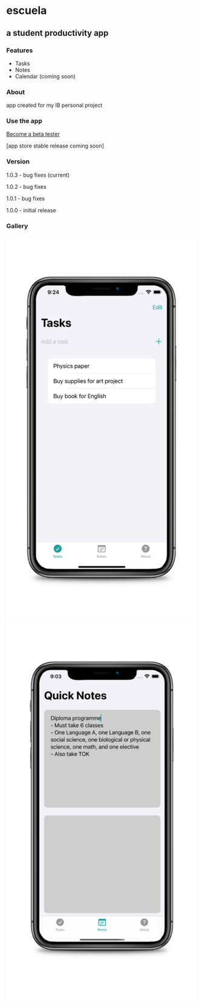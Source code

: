 # escuela
## a student productivity app

### Features
* Tasks
* Notes
* Calendar (coming soon)

### About

app created for my IB personal project

### Use the app

[Become a beta tester](https://testflight.apple.com/join/s0Rxlid6)

\[app store stable release coming soon\]

### Version

1.0.3 - bug fixes (current)

1.0.2 - bug fixes

1.0.1 - bug fixes

1.0.0 - initial release

### Gallery

![tasks_view](EscuelaViews1.png)
![notes_view](EscuelaViews2.png)
